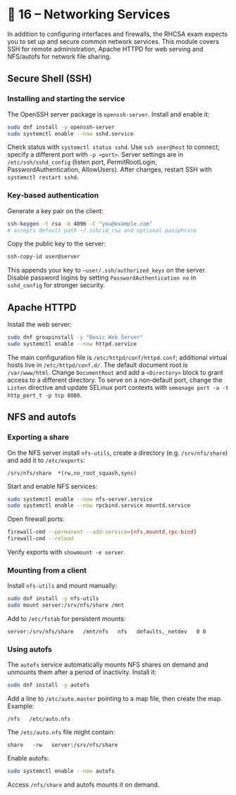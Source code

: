 # 📁 16 – Networking Services

In addition to configuring interfaces and firewalls, the RHCSA exam expects you to set up and secure common network services.  This module covers SSH for remote administration, Apache HTTPD for web serving and NFS/autofs for network file sharing.

## Secure Shell (SSH)

### Installing and starting the service

The OpenSSH server package is `openssh-server`.  Install and enable it:

```bash
sudo dnf install -y openssh-server
sudo systemctl enable --now sshd.service
```

Check status with `systemctl status sshd`.  Use `ssh user@host` to connect; specify a different port with `-p <port>`.  Server settings are in `/etc/ssh/sshd_config` (listen port, PermitRootLogin, PasswordAuthentication, AllowUsers).  After changes, restart SSH with `systemctl restart sshd`.

### Key‑based authentication

Generate a key pair on the client:

```bash
ssh-keygen -t rsa -b 4096 -C "you@example.com"
# accepts default path ~/.ssh/id_rsa and optional passphrase
```

Copy the public key to the server:

```bash
ssh-copy-id user@server
```

This appends your key to `~user/.ssh/authorized_keys` on the server.  Disable password logins by setting `PasswordAuthentication no` in `sshd_config` for stronger security.

## Apache HTTPD

Install the web server:

```bash
sudo dnf groupinstall -y "Basic Web Server"
sudo systemctl enable --now httpd.service
```

The main configuration file is `/etc/httpd/conf/httpd.conf`; additional virtual hosts live in `/etc/httpd/conf.d/`.  The default document root is `/var/www/html`.  Change `DocumentRoot` and add a `<Directory>` block to grant access to a different directory.  To serve on a non‑default port, change the `Listen` directive and update SELinux port contexts with `semanage port -a -t http_port_t -p tcp 8080`.

## NFS and autofs

### Exporting a share

On the NFS server install `nfs-utils`, create a directory (e.g. `/srv/nfs/share`) and add it to `/etc/exports`:

```
/srv/nfs/share  *(rw,no_root_squash,sync)
```

Start and enable NFS services:

```bash
sudo systemctl enable --now nfs-server.service
sudo systemctl enable --now rpcbind.service mountd.service
```

Open firewall ports:

```bash
firewall-cmd --permanent --add-service={nfs,mountd,rpc-bind}
firewall-cmd --reload
```

Verify exports with `showmount -e server`.

### Mounting from a client

Install `nfs-utils` and mount manually:

```bash
sudo dnf install -y nfs-utils
sudo mount server:/srv/nfs/share /mnt
```

Add to `/etc/fstab` for persistent mounts:

```
server:/srv/nfs/share   /mnt/nfs   nfs   defaults,_netdev   0 0
```

### Using autofs

The `autofs` service automatically mounts NFS shares on demand and unmounts them after a period of inactivity.  Install it:

```bash
sudo dnf install -y autofs
```

Add a line to `/etc/auto.master` pointing to a map file, then create the map.  Example:

```
/nfs   /etc/auto.nfs
```

The `/etc/auto.nfs` file might contain:

```
share   -rw   server:/srv/nfs/share
```

Enable autofs:

```bash
sudo systemctl enable --now autofs
```

Access `/nfs/share` and autofs mounts it on demand.